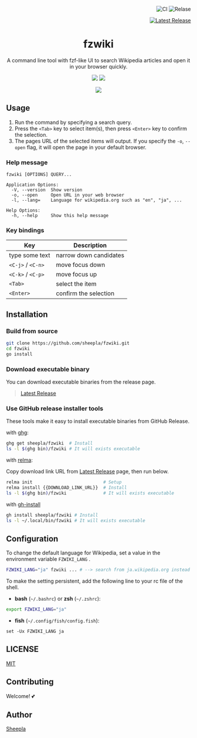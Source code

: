 <div align="right">

![CI](https://github.com/sheepla/fzwiki/actions/workflows/ci.yml/badge.svg)
![Relase](https://github.com/sheepla/fzwiki/actions/workflows/release.yml/badge.svg)

<a href="https://github.com/sheepla/fzwiki/releases/latest">

![Latest Release](https://img.shields.io/github/v/release/sheepla/fzwiki?style=flat-square)

</a>

</div>

<div align="center"><h1>fzwiki</h1></div>

<div align="center">

A command line tool with fzf-like UI to search Wikipedia articles and open it in your browser quickly.

![](https://img.shields.io/static/v1?label=Language&message=Go&color=blue&style=flat-square)
![](https://img.shields.io/static/v1?label=License&message=MIT&color=blue&style=flat-square)

</div>

<div align="center">
<img src="https://user-images.githubusercontent.com/62412884/148652520-0dcfafa3-f7e4-4a3d-b9e7-ed93ae74bab4.gif" />
</div>

## Usage

1. Run the command by specifying a search query.
2. Press the `<Tab>` key to select item(s), then press `<Enter>` key to confirm the selection.
3. The pages URL of the selected items will output. If you specify the `-o`, `--open` flag, it will open the page in your default browser.

### Help message

```
fzwiki [OPTIONS] QUERY...

Application Options:
  -V, --version  Show version
  -o, --open     Open URL in your web browser
  -l, --lang=    Language for wikipedia.org such as "en", "ja", ...

Help Options:
  -h, --help     Show this help message
```

### Key bindings

|Key              |Description           |
|-----------------|----------------------|
|type some text   |narrow down candidates|
|`<C-j>` / `<C-n>`|move focus down       |
|`<C-k>` / `<C-p>`|move focus up         |
|`<Tab>`          |select the item       |
|`<Enter>`        |confirm the selection |

## Installation

### Build from source

```bash
git clone https://github.com/sheepla/fzwiki.git
cd fzwiki
go install
```

### Download executable binary

You can download executable binaries from the release page.

> [Latest Release](https://github.com/sheepla/fzwiki/releases/latest)

### Use GitHub release installer tools

These tools make it easy to install executable binaries from GitHub Release.

with [ghg](https://github.com/Songmu/ghg):

```bash
ghg get sheepla/fzwiki  # Install
ls -l $(ghg bin)/fzwiki # It will exists executable
```

with [relma](https://github.com/jiro4989/relma):

Copy download link URL from [Latest Release](https://github.com/sheepla/fzwiki/releases/latest) page, then run below.


```bash
relma init                           # Setup
relma install {{DOWNLOAD_LINK_URL}}  # Install
ls -l $(ghg bin)/fzwiki              # It will exists executable
```

with [gh-install](https://github.com/redraw/gh-install)

```bash
gh install sheepla/fzwiki # Install
ls -l ~/.local/bin/fzwiki # It will exists executable
```

## Configuration

To change the default language for Wikipedia, set a value in the environment variable `FZWIKI_LANG` .

```bash
FZWIKI_LANG="ja" fzwiki ... # --> search from ja.wikipedia.org instead of en.wikipedia.org
```

To make the setting persistent, add the following line to your rc file of the shell.


- **bash** (`~/.bashrc`) or **zsh** (`~/.zshrc`):

```bash
export FZWIKI_LANG="ja"
```

- **fish** (`~/.config/fish/config.fish`):

```fish
set -Ux FZWIKI_LANG ja
```

## LICENSE

[MIT](./LICENSE)

## Contributing

Welcome! 💕

## Author

[Sheepla](https://github.com/sheepla)
